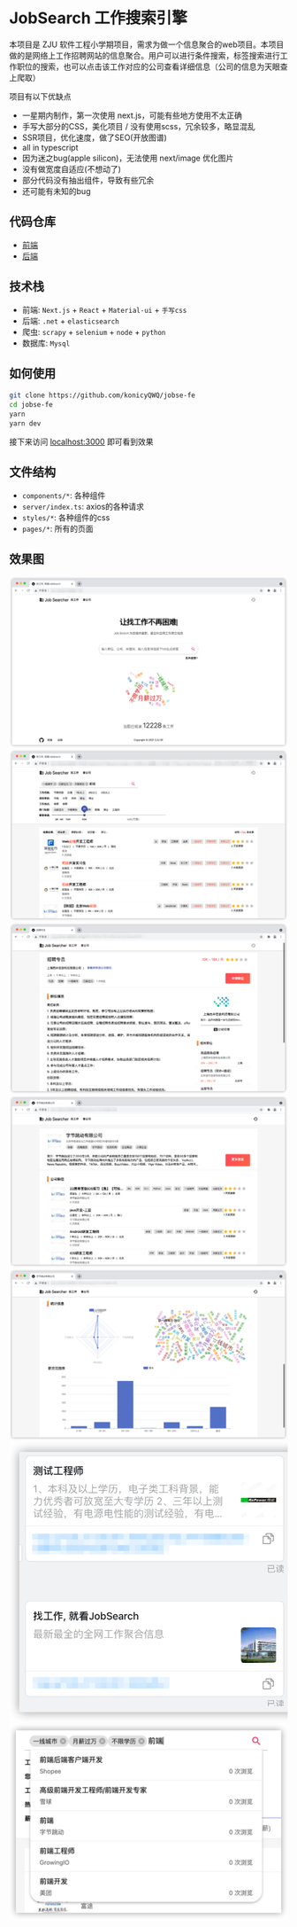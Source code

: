 # JobSearch 工作搜索引擎

本项目是 ZJU 软件工程小学期项目，需求为做一个信息聚合的web项目。本项目做的是网络上工作招聘网站的信息聚合。用户可以进行条件搜索，标签搜索进行工作职位的搜索，也可以点击该工作对应的公司查看详细信息（公司的信息为天眼查上爬取）

项目有以下优缺点

- 一星期内制作，第一次使用 next.js，可能有些地方使用不太正确
- 手写大部分的CSS，美化项目 / 没有使用scss，冗余较多，略显混乱
- SSR项目，优化速度，做了SEO(开放图谱)
- all in typescript
- 因为迷之bug(apple silicon)，无法使用 next/image 优化图片
- 没有做宽度自适应(不想动了)
- 部分代码没有抽出组件，导致有些冗余
- 还可能有未知的bug

## 代码仓库

- [前端](https://github.com/konicyQWQ/jobse-fe)
- [后端](https://github.com/DWTwilight/JobSEServer)

## 技术栈

- 前端: `Next.js` + `React` + `Material-ui` + `手写css`
- 后端: `.net` + `elasticsearch`
- 爬虫: `scrapy` + `selenium` + `node` + `python`
- 数据库: `Mysql`

## 如何使用

```bash
git clone https://github.com/konicyQWQ/jobse-fe
cd jobse-fe
yarn
yarn dev
```

接下来访问 [localhost:3000](localhost:3000) 即可看到效果

## 文件结构

- `components/*`: 各种组件
- `server/index.ts`: axios的各种请求
- `styles/*`: 各种组件的css
- `pages/*`: 所有的页面

## 效果图

![SEO](img/首页.png)
![SEO](img/工作搜索页.png)
![SEO](img/工作详情页.png)
![SEO](img/公司详情页.png)
![SEO](img/数据统计.png)
![SEO](img/SEO.png)
![SEO](img/输入提示.png)


